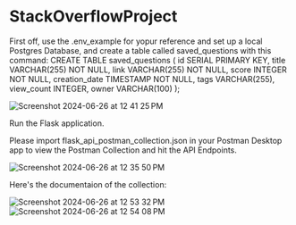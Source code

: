 # StackOverflowProject

First off, use the .env_example for yopur reference and set up a local Postgres Database, and create a table called saved_questions with this command:
CREATE TABLE saved_questions (
    id SERIAL PRIMARY KEY,
    title VARCHAR(255) NOT NULL,
    link VARCHAR(255) NOT NULL,
    score INTEGER NOT NULL,
    creation_date TIMESTAMP NOT NULL,
    tags VARCHAR(255),
    view_count INTEGER,
    owner VARCHAR(100)
);

![Screenshot 2024-06-26 at 12 41 25 PM](https://github.com/hshastri/StackOverflowProject/assets/35407439/3e2c2812-185a-4288-b330-1c1c5db2bfa4)

Run the Flask application.

Please import flask_api_postman_collection.json in your Postman Desktop app to view the Postman Collection and hit the API Endpoints. 

![Screenshot 2024-06-26 at 12 35 50 PM](https://github.com/hshastri/StackOverflowProject/assets/35407439/f59512e4-aef0-4ec5-8e2a-71cdcc12da25)

Here's the documentaion of the collection: 

![Screenshot 2024-06-26 at 12 53 32 PM](https://github.com/hshastri/StackOverflowProject/assets/35407439/cb08d445-e7f0-4033-b26d-17a9c45a6df3)
![Screenshot 2024-06-26 at 12 54 08 PM](https://github.com/hshastri/StackOverflowProject/assets/35407439/d98a61e7-71fe-4fd9-b815-86c15bfb4d89)
